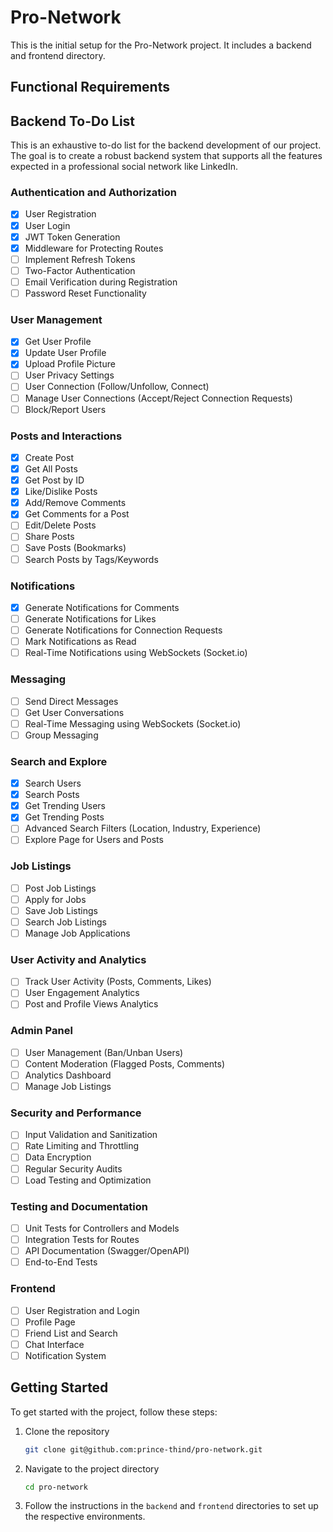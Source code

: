 # Pro-Network

This is the initial setup for the Pro-Network project. It includes a backend and frontend directory.

## Functional Requirements

## Backend To-Do List

This is an exhaustive to-do list for the backend development of our project. The goal is to create a robust backend system that supports all the features expected in a professional social network like LinkedIn.

### Authentication and Authorization

- [x] User Registration
- [x] User Login
- [x] JWT Token Generation
- [x] Middleware for Protecting Routes
- [ ] Implement Refresh Tokens
- [ ] Two-Factor Authentication
- [ ] Email Verification during Registration
- [ ] Password Reset Functionality

### User Management

- [x] Get User Profile
- [x] Update User Profile
- [x] Upload Profile Picture
- [ ] User Privacy Settings
- [ ] User Connection (Follow/Unfollow, Connect)
- [ ] Manage User Connections (Accept/Reject Connection Requests)
- [ ] Block/Report Users

### Posts and Interactions

- [x] Create Post
- [x] Get All Posts
- [x] Get Post by ID
- [x] Like/Dislike Posts
- [x] Add/Remove Comments
- [x] Get Comments for a Post
- [ ] Edit/Delete Posts
- [ ] Share Posts
- [ ] Save Posts (Bookmarks)
- [ ] Search Posts by Tags/Keywords

### Notifications

- [x] Generate Notifications for Comments
- [ ] Generate Notifications for Likes
- [ ] Generate Notifications for Connection Requests
- [ ] Mark Notifications as Read
- [ ] Real-Time Notifications using WebSockets (Socket.io)

### Messaging

- [ ] Send Direct Messages
- [ ] Get User Conversations
- [ ] Real-Time Messaging using WebSockets (Socket.io)
- [ ] Group Messaging

### Search and Explore

- [x] Search Users
- [x] Search Posts
- [x] Get Trending Users
- [x] Get Trending Posts
- [ ] Advanced Search Filters (Location, Industry, Experience)
- [ ] Explore Page for Users and Posts

### Job Listings

- [ ] Post Job Listings
- [ ] Apply for Jobs
- [ ] Save Job Listings
- [ ] Search Job Listings
- [ ] Manage Job Applications

### User Activity and Analytics

- [ ] Track User Activity (Posts, Comments, Likes)
- [ ] User Engagement Analytics
- [ ] Post and Profile Views Analytics

### Admin Panel

- [ ] User Management (Ban/Unban Users)
- [ ] Content Moderation (Flagged Posts, Comments)
- [ ] Analytics Dashboard
- [ ] Manage Job Listings

### Security and Performance

- [ ] Input Validation and Sanitization
- [ ] Rate Limiting and Throttling
- [ ] Data Encryption
- [ ] Regular Security Audits
- [ ] Load Testing and Optimization

### Testing and Documentation

- [ ] Unit Tests for Controllers and Models
- [ ] Integration Tests for Routes
- [ ] API Documentation (Swagger/OpenAPI)
- [ ] End-to-End Tests

### Frontend

- [ ] User Registration and Login
- [ ] Profile Page
- [ ] Friend List and Search
- [ ] Chat Interface
- [ ] Notification System

## Getting Started

To get started with the project, follow these steps:

1. Clone the repository
   ```bash
   git clone git@github.com:prince-thind/pro-network.git
   ```
2. Navigate to the project directory
   ```bash
   cd pro-network
   ```
3. Follow the instructions in the `backend` and `frontend` directories to set up the respective environments.
